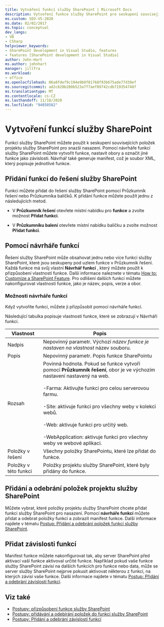 ```yaml
---
title: Vytváření funkcí služby SharePoint | Microsoft Docs
description: Vytvoření funkce služby SharePoint pro seskupení souvisejících položek projektu služby SharePoint pro snazší nasazení. Přidejte funkce do řešení služby SharePoint. Použijte návrháře funkcí.
ms.custom: SEO-VS-2020
ms.date: 02/02/2017
ms.topic: conceptual
dev_langs:
- VB
- CSharp
helpviewer_keywords:
- SharePoint development in Visual Studio, features
- features [SharePoint development in Visual Studio]
author: John-Hart
ms.author: johnhart
manager: jillfra
ms.workload:
- office
ms.openlocfilehash: 06a8fdef9c194e9b0f81768f93b675ade77d39ef
ms.sourcegitcommit: ad2c820b280b523a7f7aef89742cdb719354748f
ms.translationtype: MT
ms.contentlocale: cs-CZ
ms.lasthandoff: 11/18/2020
ms.locfileid: "94850582"
---
```

# <a name="create-sharepoint-features"></a>Vytvoření funkcí služby SharePoint
  Funkci služby SharePoint můžete použít k seskupení souvisejících položek projektu služby SharePoint pro snazší nasazení. Pomocí návrháře funkcí služby SharePoint můžete vytvořit funkce, nastavit obory a označit jiné funkce jako závislosti. Návrhář také generuje manifest, což je soubor XML, který popisuje jednotlivé funkce.

## <a name="add-features-to-the-sharepoint-solution"></a>Přidání funkcí do řešení služby SharePoint
 Funkci můžete přidat do řešení služby SharePoint pomocí Průzkumník řešení nebo Průzkumníka balíčků. K přidání funkce můžete použít jednu z následujících metod.

- V **Průzkumník řešení** otevřete místní nabídku pro **funkce** a zvolte možnost **Přidat funkci**.

- V **Průzkumníku balení** otevřete místní nabídku balíčku a zvolte možnost **Přidat funkci**.

## <a name="using-the-feature-designer"></a>Pomocí návrháře funkcí
 Řešení služby SharePoint může obsahovat jednu nebo více funkcí služby SharePoint, které jsou seskupeny pod uzlem funkce v Průzkumník řešení. Každá funkce má svůj vlastní **Návrhář funkcí** , který můžete použít k přizpůsobení vlastností funkce. Další informace naleznete v tématu [How to: Customize a SharePoint Feature](../sharepoint/how-to-customize-a-sharepoint-feature.md). Pro odlišení dalších funkcí můžete nakonfigurovat vlastnosti funkce, jako je název, popis, verze a obor.

### <a name="feature-designer-options"></a>Možnosti návrháře funkcí
 Když vytvoříte funkci, můžete ji přizpůsobit pomocí návrháře funkcí.

 Následující tabulka popisuje vlastnosti funkce, které se zobrazují v Návrháři funkcí.

|Vlastnost|Popis|
|--------------|-----------------|
|Nadpis|Nepovinný parametr. Výchozí *název funkce je nastaven na* *vlastnost* název souboru.|
|Popis|Nepovinný parametr. Popis funkce SharePointu|
|Rozsah|Povinná hodnota. Pokud se funkce vytvoří pomocí **Průzkumník řešení**, obor je ve výchozím nastavení nastavený na web.<br /><br /> -Farma: Aktivujte funkci pro celou serverovou farmu.<br /><br /> -Site: aktivuje funkci pro všechny weby v kolekci webů.<br /><br /> -Web: aktivuje funkci pro určitý web.<br /><br /> -WebApplication: aktivuje funkci pro všechny weby ve webové aplikaci.|
|Položky v řešení|Všechny položky SharePointu, které lze přidat do funkce.|
|Položky v této funkci|Položky projektu služby SharePoint, které byly přidány do funkce.|

## <a name="add-and-remove-sharepoint-project-items"></a>Přidání a odebrání položek projektu služby SharePoint
 Můžete vybrat, které položky projektu služby SharePoint chcete přidat funkci služby SharePoint pro nasazení. Pomocí **návrháře funkcí** můžete přidat a odebrat položky funkcí a zobrazit manifest funkce. Další informace najdete v tématu [Postup: Přidání a odebrání položek funkcí služby SharePoint](../sharepoint/how-to-add-and-remove-items-to-sharepoint-features.md).

## <a name="add-feature-dependencies"></a>Přidat závislosti funkcí
 Manifest funkce můžete nakonfigurovat tak, aby server SharePoint před aktivací vaší funkce aktivoval určité funkce. Například pokud vaše funkce služby SharePoint závisí na dalších funkcích pro funkce nebo data, může se server služby SharePoint nejprve pokusit aktivovat některou z funkcí, na kterých závisí vaše funkce. Další informace najdete v tématu [Postup: Přidání a odebrání závislostí funkcí](../sharepoint/how-to-add-and-remove-feature-dependencies.md).

## <a name="see-also"></a>Viz také
- [Postupy: přizpůsobení funkce služby SharePoint](../sharepoint/how-to-customize-a-sharepoint-feature.md)
- [Postupy: přidávání a odebírání položek do funkcí služby SharePoint](../sharepoint/how-to-add-and-remove-items-to-sharepoint-features.md)
- [Postupy: Přidání a odebrání závislostí funkcí](../sharepoint/how-to-add-and-remove-feature-dependencies.md)
